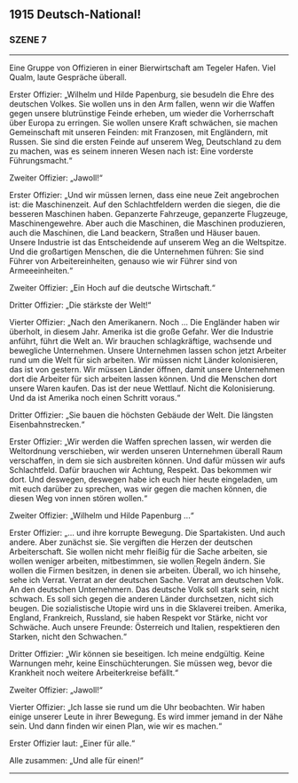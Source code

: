 ## **1915** Deutsch-National!

### SZENE 7
____
Eine Gruppe von Offizieren in einer Bierwirtschaft am Tegeler Hafen. Viel Qualm, laute Gespräche überall.

Erster Offizier: „Wilhelm und Hilde Papenburg, sie besudeln die Ehre des deutschen Volkes.
Sie wollen uns in den Arm fallen, wenn wir die Waffen gegen unsere blutrünstige Feinde erheben, um wieder die Vorherrschaft über Europa zu erringen.
Sie wollen unsere Kraft schwächen, sie machen Gemeinschaft mit unseren Feinden: mit Franzosen, mit Engländern, mit Russen.
Sie sind die ersten Feinde auf unserem Weg, Deutschland zu dem zu machen, was es seinem inneren Wesen nach ist: Eine vorderste Führungsmacht.“

Zweiter Offizier: „Jawoll!“

Erster Offizier: „Und wir müssen lernen, dass eine neue Zeit angebrochen ist: die Maschinenzeit.
Auf den Schlachtfeldern werden die siegen, die die besseren Maschinen haben.
Gepanzerte Fahrzeuge, gepanzerte Flugzeuge, Maschinengewehre.
Aber auch die Maschinen, die Maschinen produzieren, auch die Maschinen, die Land beackern, Straßen und Häuser bauen.
Unsere Industrie ist das Entscheidende auf unserem Weg an die Weltspitze.
Und die großartigen Menschen, die die Unternehmen führen: Sie sind Führer von Arbeitereinheiten, genauso wie wir Führer sind von Armeeeinheiten.“

Zweiter Offizier: „Ein Hoch auf die deutsche Wirtschaft.“

Dritter Offizier: „Die stärkste der Welt!“

Vierter Offizier: „Nach den Amerikanern.
Noch ... Die Engländer haben wir überholt, in diesem Jahr.
Amerika ist die große Gefahr.
Wer die Industrie anführt, führt die Welt an.
Wir brauchen schlagkräftige, wachsende und bewegliche Unternehmen.
Unsere Unternehmen lassen schon jetzt Arbeiter rund um die Welt für sich arbeiten.
Wir müssen nicht Länder kolonisieren, das ist von gestern.
Wir müssen Länder öffnen, damit unsere Unternehmen dort die Arbeiter für sich arbeiten lassen können.
Und die Menschen dort unsere Waren kaufen.
Das ist der neue Wettlauf.
Nicht die Kolonisierung.
Und da ist Amerika noch einen Schritt voraus.“

Dritter Offizier: „Sie bauen die höchsten Gebäude der Welt.
Die längsten Eisenbahnstrecken.“

Erster Offizier: „Wir werden die Waffen sprechen lassen, wir werden die Weltordnung verschieben, wir werden unseren Unternehmen überall Raum verschaffen, in dem sie sich ausbreiten können.
Und dafür müssen wir aufs Schlachtfeld.
Dafür brauchen wir Achtung, Respekt.
Das bekommen wir dort.
Und deswegen, deswegen habe ich euch hier heute eingeladen, um mit euch darüber zu sprechen, was wir gegen die machen können, die diesen Weg von innen stören wollen.“

Zweiter Offizier: „Wilhelm und Hilde Papenburg ...“

Erster Offizier: „... und ihre korrupte Bewegung.
Die Spartakisten.
Und auch andere.
Aber zunächst sie.
Sie vergiften die Herzen der deutschen Arbeiterschaft.
Sie wollen nicht mehr fleißig für die Sache arbeiten, sie wollen weniger arbeiten, mitbestimmen, sie wollen Regeln ändern.
Sie wollen die Firmen besitzen, in denen sie arbeiten.
Überall, wo ich hinsehe, sehe ich Verrat.
Verrat an der deutschen Sache.
Verrat am deutschen Volk.
An den deutschen Unternehmern.
Das deutsche Volk soll stark sein, nicht schwach.
Es soll sich gegen die anderen Länder durchsetzen, nicht sich beugen.
Die sozialistische Utopie wird uns in die Sklaverei treiben.
Amerika, England, Frankreich, Russland, sie haben Respekt vor Stärke, nicht vor Schwäche.
Auch unsere Freunde: Österreich und Italien, respektieren den Starken, nicht den Schwachen.“

Dritter Offizier: „Wir können sie beseitigen.
Ich meine endgültig.
Keine Warnungen mehr, keine Einschüchterungen.
Sie müssen weg, bevor die Krankheit noch weitere Arbeiterkreise befällt.“

Zweiter Offizier: „Jawoll!“

Vierter Offizier: „Ich lasse sie rund um die Uhr beobachten.
Wir haben einige unserer Leute in ihrer Bewegung.
Es wird immer jemand in der Nähe sein.
Und dann finden wir einen Plan, wie wir es machen.“

Erster Offizier laut: „Einer für alle.“

Alle zusammen: „Und alle für einen!“ 
____
